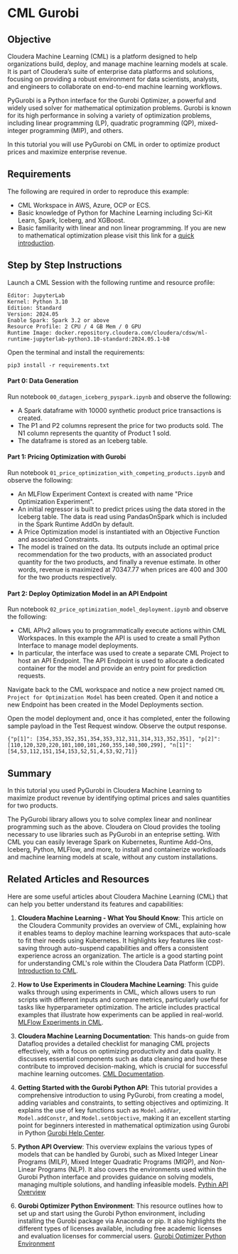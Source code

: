 # CML Gurobi

## Objective

Cloudera Machine Learning (CML) is a platform designed to help organizations build, deploy, and manage machine learning models at scale. It is part of Cloudera’s suite of enterprise data platforms and solutions, focusing on providing a robust environment for data scientists, analysts, and engineers to collaborate on end-to-end machine learning workflows.

PyGurobi is a Python interface for the Gurobi Optimizer, a powerful and widely used solver for mathematical optimization problems. Gurobi is known for its high performance in solving a variety of optimization problems, including linear programming (LP), quadratic programming (QP), mixed-integer programming (MIP), and others.

In this tutorial you will use PyGurobi on CML in order to optimize product prices and maximize enterprise revenue.

## Requirements

The following are required in order to reproduce this example:

* CML Workspace in AWS, Azure, OCP or ECS.
* Basic knowledge of Python for Machine Learning including Sci-Kit Learn, Spark, Iceberg, and XGBoost.
* Basic familiarity with linear and non linear programming. If you are new to mathematical optimization please visit this link for a [quick introduction](https://web.stanford.edu/group/sisl/k12/optimization/MO-unit3-pdfs/3.4buildingsimplex.pdf).

## Step by Step Instructions

Launch a CML Session with the following runtime and resource profile:

```
Editor: JupyterLab
Kernel: Python 3.10
Edition: Standard
Version: 2024.05
Enable Spark: Spark 3.2 or above
Resource Profile: 2 CPU / 4 GB Mem / 0 GPU
Runtime Image: docker.repository.cloudera.com/cloudera/cdsw/ml-runtime-jupyterlab-python3.10-standard:2024.05.1-b8
```

Open the terminal and install the requirements:

```
pip3 install -r requirements.txt
```

#### Part 0: Data Generation

Run notebook ```00_datagen_iceberg_pyspark.ipynb``` and observe the following:

* A Spark dataframe with 10000 synthetic product price transactions is created.
* The P1 and P2 columns represent the price for two products sold. The N1 column represents the quantity of Product 1 sold.
* The dataframe is stored as an Iceberg table.

#### Part 1: Pricing Optimization with Gurobi

Run notebook ```01_price_optimization_with_competing_products.ipynb``` and observe the following:

* An MLFlow Experiment Context is created with name "Price Optimization Experiment".
* An initial regressor is built to predict prices using the data stored in the Iceberg table. The data is read using PandasOnSpark which is included in the Spark Runtime AddOn by default.
* A Price Optimization model is instantiated with an Objective Function and associated Constraints.
* The model is trained on the data. Its outputs include an optimal price recommendation for the two products, with an associated product quantity for the two products, and finally a revenue estimate. In other words, revenue is maximized at 70347.77 when prices are 400 and 300 for the two products respectively.

#### Part 2: Deploy Optimization Model in an API Endpoint

Run notebook ```02_price_optimization_model_deployment.ipynb``` and observe the following:

* CML APIv2 allows you to programmatically execute actions within CML Workspaces. In this example the API is used to create a small Python Interface to manage model deployments.
* In particular, the interface was used to create a separate CML Project to host an API Endpoint. The API Endpoint is used to allocate a dedicated container for the model and provide an entry point for prediction requests.

Navigate back to the CML workspace and notice a new project named ```CML Project for Optimization Model``` has been created. Open it and notice a new Endpoint has been created in the Model Deployments section.

Open the model deployment and, once it has completed, enter the following sample payload in the Test Request window. Observe the output response.

```
{"p[1]": [354,353,352,351,354,353,312,311,314,313,352,351], "p[2]": [110,120,320,220,101,100,101,260,355,140,300,299], "n[1]": [54,53,112,151,154,153,52,51,4,53,92,71]}
```

## Summary

In this tutorial you used PyGurobi in Cloudera Machine Learning to maximize product revenue by identifying optimal prices and sales quantities for two products.

The PyGurobi library allows you to solve complex linear and nonlinear programming such as the above. Cloudera on Cloud provides the tooling necessary to use libraries such as PyGurobi in an enteprise setting. With CML you can easily leverage Spark on Kubernetes, Runtime Add-Ons, Iceberg, Python, MLFlow, and more, to install and containerize workdloads and machine learning models at scale, without any custom installations.

## Related Articles and Resources

Here are some useful articles about Cloudera Machine Learning (CML) that can help you better understand its features and capabilities:

1. **Cloudera Machine Learning - What You Should Know**: This article on the Cloudera Community provides an overview of CML, explaining how it enables teams to deploy machine learning workspaces that auto-scale to fit their needs using Kubernetes. It highlights key features like cost-saving through auto-suspend capabilities and offers a consistent experience across an organization. The article is a good starting point for understanding CML's role within the Cloudera Data Platform (CDP). [Introduction to CML](https://community.cloudera.com/t5/Community-Articles/Cloudera-Machine-Learning-What-You-Should-Know/ta-p/292935).

2. **How to Use Experiments in Cloudera Machine Learning**: This guide walks through using experiments in CML, which allows users to run scripts with different inputs and compare metrics, particularly useful for tasks like hyperparameter optimization. The article includes practical examples that illustrate how experiments can be applied in real-world. [MLFlow Experiments in CML](https://community.cloudera.com/t5/Community-Articles/How-to-use-Experiments-in-Cloudera-Machine-Learning/ta-p/294554).

3. **Cloudera Machine Learning Documentation**: This hands-on guide from Datafloq provides a detailed checklist for managing CML projects effectively, with a focus on optimizing productivity and data quality. It discusses essential components such as data cleansing and how these contribute to improved decision-making, which is crucial for successful machine learning outcomes. [CML Documentation](https://docs.cloudera.com/machine-learning/cloud/product/topics/ml-product-overview.html).

4. **Getting Started with the Gurobi Python API**: This tutorial provides a comprehensive introduction to using PyGurobi, from creating a model, adding variables and constraints, to setting objectives and optimizing. It explains the use of key functions such as `Model.addVar`, `Model.addConstr`, and `Model.setObjective`, making it an excellent starting point for beginners interested in mathematical optimization using Gurobi in Python [Gurobi Help Center](https://support.gurobi.com).

5. **Python API Overview**: This overview explains the various types of models that can be handled by Gurobi, such as Mixed Integer Linear Programs (MILP), Mixed Integer Quadratic Programs (MIQP), and Non-Linear Programs (NLP). It also covers the environments used within the Gurobi Python interface and provides guidance on solving models, managing multiple solutions, and handling infeasible models. [Pythin API Overview](https://www.gurobi.com/documentation/current/refman/py_python_api_overview.html)

6. **Gurobi Optimizer Python Environment**: This resource outlines how to set up and start using the Gurobi Python environment, including installing the Gurobi package via Anaconda or pip. It also highlights the different types of licenses available, including free academic licenses and evaluation licenses for commercial users. [Gurobi Optimizer Python Environment](https://www.gurobi.com/features/gurobi-optimizer-delivers-rich-python-modeling-environment/)
